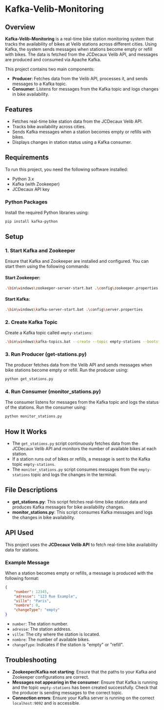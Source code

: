 # Kafka-Velib-Monitoring

## Overview

**Kafka-Velib-Monitoring** is a real-time bike station monitoring system that tracks the availability of bikes at Velib stations across different cities. Using Kafka, the system sends messages when stations become empty or refill with bikes. The data is fetched from the JCDecaux Velib API, and messages are produced and consumed via Apache Kafka.

This project contains two main components:

- **Producer**: Fetches data from the Velib API, processes it, and sends messages to a Kafka topic.
- **Consumer**: Listens for messages from the Kafka topic and logs changes in bike availability.

## Features

- Fetches real-time bike station data from the JCDecaux Velib API.
- Tracks bike availability across cities.
- Sends Kafka messages when a station becomes empty or refills with bikes.
- Displays changes in station status using a Kafka consumer.

## Requirements

To run this project, you need the following software installed:

- Python 3.x
- Kafka (with Zookeeper)
- JCDecaux API key

### Python Packages

Install the required Python libraries using:

```bash
pip install kafka-python
```

## Setup

### 1. Start Kafka and Zookeeper

Ensure that Kafka and Zookeeper are installed and configured. You can start them using the following commands:

#### Start Zookeeper:

```bash
.\bin\windows\zookeeper-server-start.bat .\config\zookeeper.properties
```

#### Start Kafka:

```bash
.\bin\windows\kafka-server-start.bat .\config\server.properties
```

### 2. Create Kafka Topic

Create a Kafka topic called `empty-stations`:

```bash
.\bin\windows\kafka-topics.bat --create --topic empty-stations --bootstrap-server localhost:9092 --partitions 1 --replication-factor 1
```

### 3. Run Producer (get-stations.py)

The producer fetches data from the Velib API and sends messages when bike stations become empty or refill. Run the producer using:

```bash
python get_stations.py
```

### 4. Run Consumer (monitor_stations.py)

The consumer listens for messages from the Kafka topic and logs the status of the stations. Run the consumer using:

```bash
python monitor_stations.py
```

## How It Works

- The `get_stations.py` script continuously fetches data from the JCDecaux Velib API and monitors the number of available bikes at each station.
- If a station runs out of bikes or refills, a message is sent to the Kafka topic `empty-stations`.
- The `monitor_stations.py` script consumes messages from the `empty-stations` topic and logs the changes in the terminal.

## File Descriptions

- **get_stations.py**: This script fetches real-time bike station data and produces Kafka messages for bike availability changes.
- **monitor_stations.py**: This script consumes Kafka messages and logs the changes in bike availability.

## API Used

This project uses the **JCDecaux Velib API** to fetch real-time bike availability data for stations.

### Example Message

When a station becomes empty or refills, a message is produced with the following format:

```json
{
    "number": 12345,
    "adresse": "123 Rue Example",
    "ville": "Paris",
    "nombre": 0,
    "changeType": "empty"
}
```

- `number`: The station number.
- `adresse`: The station address.
- `ville`: The city where the station is located.
- `nombre`: The number of available bikes.
- `changeType`: Indicates if the station is "empty" or "refill".

## Troubleshooting

- **Zookeeper/Kafka not starting**: Ensure that the paths to your Kafka and Zookeeper configurations are correct.
- **Messages not appearing in the consumer**: Ensure that Kafka is running and the topic `empty-stations` has been created successfully. Check that the producer is sending messages to the correct topic.
- **Connection errors**: Ensure your Kafka server is running on the correct `localhost:9092` and is accessible.

